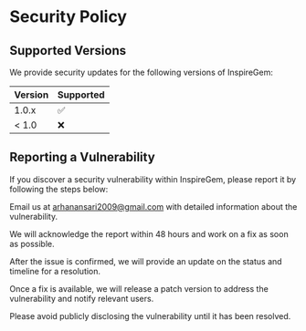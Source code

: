 # Security Policy

## Supported Versions

We provide security updates for the following versions of InspireGem:

| Version | Supported          |
| ------- | ------------------ |
| 1.0.x   | :white_check_mark: |
| < 1.0   | :x:                |

## Reporting a Vulnerability

If you discover a security vulnerability within InspireGem, please report it by following the steps below:

Email us at arhanansari2009@gmail.com with detailed information about the vulnerability.

We will acknowledge the report within 48 hours and work on a fix as soon as possible.

After the issue is confirmed, we will provide an update on the status and timeline for a resolution.

Once a fix is available, we will release a patch version to address the vulnerability and notify relevant users.


Please avoid publicly disclosing the vulnerability until it has been resolved.
